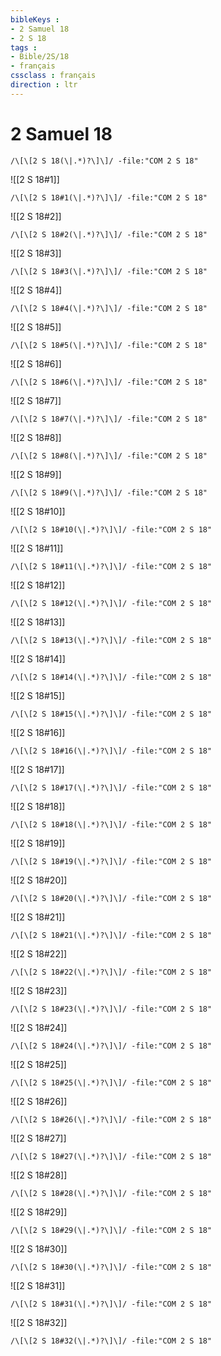```yaml
---
bibleKeys : 
- 2 Samuel 18
- 2 S 18
tags : 
- Bible/2S/18
- français
cssclass : français
direction : ltr
---
```


# 2 Samuel 18

```query
/\[\[2 S 18(\|.*)?\]\]/ -file:"COM 2 S 18"
```



![[2 S 18#1]]

```query
/\[\[2 S 18#1(\|.*)?\]\]/ -file:"COM 2 S 18"
```

![[2 S 18#2]]

```query
/\[\[2 S 18#2(\|.*)?\]\]/ -file:"COM 2 S 18"
```

![[2 S 18#3]]

```query
/\[\[2 S 18#3(\|.*)?\]\]/ -file:"COM 2 S 18"
```

![[2 S 18#4]]

```query
/\[\[2 S 18#4(\|.*)?\]\]/ -file:"COM 2 S 18"
```

![[2 S 18#5]]

```query
/\[\[2 S 18#5(\|.*)?\]\]/ -file:"COM 2 S 18"
```

![[2 S 18#6]]

```query
/\[\[2 S 18#6(\|.*)?\]\]/ -file:"COM 2 S 18"
```

![[2 S 18#7]]

```query
/\[\[2 S 18#7(\|.*)?\]\]/ -file:"COM 2 S 18"
```

![[2 S 18#8]]

```query
/\[\[2 S 18#8(\|.*)?\]\]/ -file:"COM 2 S 18"
```

![[2 S 18#9]]

```query
/\[\[2 S 18#9(\|.*)?\]\]/ -file:"COM 2 S 18"
```

![[2 S 18#10]]

```query
/\[\[2 S 18#10(\|.*)?\]\]/ -file:"COM 2 S 18"
```

![[2 S 18#11]]

```query
/\[\[2 S 18#11(\|.*)?\]\]/ -file:"COM 2 S 18"
```

![[2 S 18#12]]

```query
/\[\[2 S 18#12(\|.*)?\]\]/ -file:"COM 2 S 18"
```

![[2 S 18#13]]

```query
/\[\[2 S 18#13(\|.*)?\]\]/ -file:"COM 2 S 18"
```

![[2 S 18#14]]

```query
/\[\[2 S 18#14(\|.*)?\]\]/ -file:"COM 2 S 18"
```

![[2 S 18#15]]

```query
/\[\[2 S 18#15(\|.*)?\]\]/ -file:"COM 2 S 18"
```

![[2 S 18#16]]

```query
/\[\[2 S 18#16(\|.*)?\]\]/ -file:"COM 2 S 18"
```

![[2 S 18#17]]

```query
/\[\[2 S 18#17(\|.*)?\]\]/ -file:"COM 2 S 18"
```

![[2 S 18#18]]

```query
/\[\[2 S 18#18(\|.*)?\]\]/ -file:"COM 2 S 18"
```

![[2 S 18#19]]

```query
/\[\[2 S 18#19(\|.*)?\]\]/ -file:"COM 2 S 18"
```

![[2 S 18#20]]

```query
/\[\[2 S 18#20(\|.*)?\]\]/ -file:"COM 2 S 18"
```

![[2 S 18#21]]

```query
/\[\[2 S 18#21(\|.*)?\]\]/ -file:"COM 2 S 18"
```

![[2 S 18#22]]

```query
/\[\[2 S 18#22(\|.*)?\]\]/ -file:"COM 2 S 18"
```

![[2 S 18#23]]

```query
/\[\[2 S 18#23(\|.*)?\]\]/ -file:"COM 2 S 18"
```

![[2 S 18#24]]

```query
/\[\[2 S 18#24(\|.*)?\]\]/ -file:"COM 2 S 18"
```

![[2 S 18#25]]

```query
/\[\[2 S 18#25(\|.*)?\]\]/ -file:"COM 2 S 18"
```

![[2 S 18#26]]

```query
/\[\[2 S 18#26(\|.*)?\]\]/ -file:"COM 2 S 18"
```

![[2 S 18#27]]

```query
/\[\[2 S 18#27(\|.*)?\]\]/ -file:"COM 2 S 18"
```

![[2 S 18#28]]

```query
/\[\[2 S 18#28(\|.*)?\]\]/ -file:"COM 2 S 18"
```

![[2 S 18#29]]

```query
/\[\[2 S 18#29(\|.*)?\]\]/ -file:"COM 2 S 18"
```

![[2 S 18#30]]

```query
/\[\[2 S 18#30(\|.*)?\]\]/ -file:"COM 2 S 18"
```

![[2 S 18#31]]

```query
/\[\[2 S 18#31(\|.*)?\]\]/ -file:"COM 2 S 18"
```

![[2 S 18#32]]

```query
/\[\[2 S 18#32(\|.*)?\]\]/ -file:"COM 2 S 18"
```

